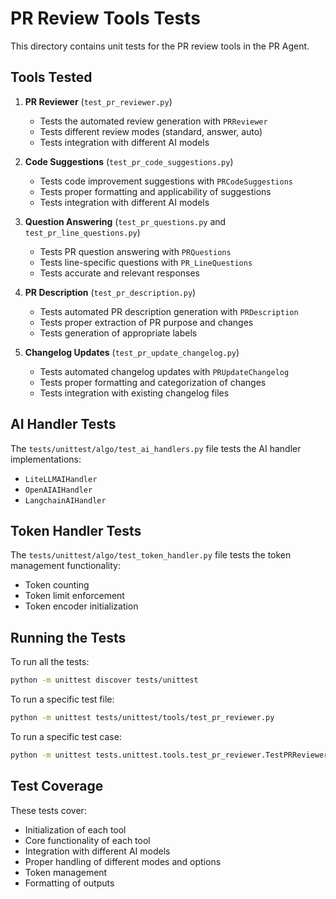 # PR Review Tools Tests

This directory contains unit tests for the PR review tools in the PR Agent.

## Tools Tested

1. **PR Reviewer** (`test_pr_reviewer.py`)
   - Tests the automated review generation with `PRReviewer`
   - Tests different review modes (standard, answer, auto)
   - Tests integration with different AI models

2. **Code Suggestions** (`test_pr_code_suggestions.py`)
   - Tests code improvement suggestions with `PRCodeSuggestions`
   - Tests proper formatting and applicability of suggestions
   - Tests integration with different AI models

3. **Question Answering** (`test_pr_questions.py` and `test_pr_line_questions.py`)
   - Tests PR question answering with `PRQuestions`
   - Tests line-specific questions with `PR_LineQuestions`
   - Tests accurate and relevant responses

4. **PR Description** (`test_pr_description.py`)
   - Tests automated PR description generation with `PRDescription`
   - Tests proper extraction of PR purpose and changes
   - Tests generation of appropriate labels

5. **Changelog Updates** (`test_pr_update_changelog.py`)
   - Tests automated changelog updates with `PRUpdateChangelog`
   - Tests proper formatting and categorization of changes
   - Tests integration with existing changelog files

## AI Handler Tests

The `tests/unittest/algo/test_ai_handlers.py` file tests the AI handler implementations:
- `LiteLLMAIHandler`
- `OpenAIAIHandler`
- `LangchainAIHandler`

## Token Handler Tests

The `tests/unittest/algo/test_token_handler.py` file tests the token management functionality:
- Token counting
- Token limit enforcement
- Token encoder initialization

## Running the Tests

To run all the tests:

```bash
python -m unittest discover tests/unittest
```

To run a specific test file:

```bash
python -m unittest tests/unittest/tools/test_pr_reviewer.py
```

To run a specific test case:

```bash
python -m unittest tests.unittest.tools.test_pr_reviewer.TestPRReviewer.test_initialization
```

## Test Coverage

These tests cover:
- Initialization of each tool
- Core functionality of each tool
- Integration with different AI models
- Proper handling of different modes and options
- Token management
- Formatting of outputs

